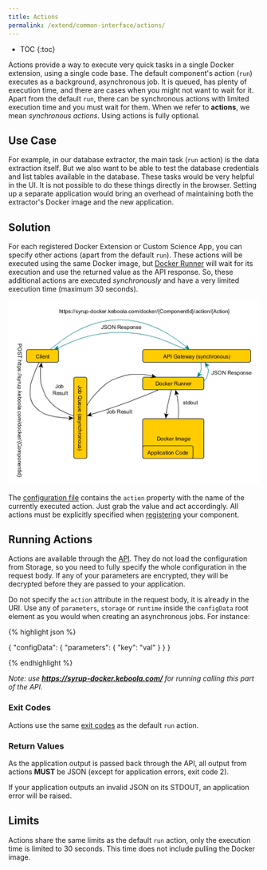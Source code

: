 ```yaml
---
title: Actions
permalink: /extend/common-interface/actions/
---
```


* TOC
{:toc}

Actions provide a way to execute very quick tasks in a single Docker extension, using a single code base.
The default component's action (`run`) executes as a background, asynchronous job. It is queued, has plenty of
execution time, and there are cases when you might not want to wait for it. Apart from the default `run`, there
can be synchronous actions with limited execution time and you must wait for them. When we refer to
**actions**, we mean *synchronous actions*. Using actions is fully optional.

## Use Case
For example, in our database extractor, the main task (`run` action) is the data extraction itself. But we also want to be
able to test the database credentials and list tables available in the database.
These tasks would be very helpful in the UI. It is not possible to do these things directly in the browser. Setting up a
separate application would bring an overhead of maintaining both the extractor's Docker image and the new application.

## Solution
For each registered Docker Extension or Custom Science App, you can specify other actions (apart from the default `run`). These
actions will be executed using the same Docker image, but [Docker Runner](/overview/docker-bundle/) will wait for its execution and use
the returned value as the API response. So, these additional actions are executed *synchronously* and have a very
limited execution time (maximum 30 seconds).

![Docker Actions overview](/extend/common-interface/docker-actions.png)

The [configuration file](/extend/common-interface/config-file/#configuration-file-structure)
contains the `action` property with the name of the currently executed action. Just grab the value and act accordingly.
All actions must be explicitly specified when [registering](/extend/registration/) your component.

## Running Actions
Actions are available through the [API](http://docs.kebooladocker.apiary.io/#reference/actions/run-custom-docker-extension-action).
They do not load the configuration from Storage, so you need to fully specify the whole configuration in the request body.
If any of your parameters are encrypted, they will be decrypted before they are passed to your application.

Do not specify the `action` attribute in the request body, it is already in the URI. Use any of `parameters`,
`storage` or `runtime` inside the `configData` root element as you would when creating an asynchronous jobs. For instance:

{% highlight json %}

{
    "configData": {
        "parameters": {
            "key": "val"
        }
    }
}

{% endhighlight %}

*Note: use **https://syrup-docker.keboola.com/** for running calling this part of the API.*

### Exit Codes

Actions use the same [exit codes](https://developers.keboola.com/extend/common-interface/environment/#return-values) as the default `run` action.

### Return Values

As the application output is passed back through the API, all output from actions **MUST** be JSON (except for application errors, exit code 2).

If your application outputs an invalid JSON on its STDOUT, an application error will be raised.

## Limits

Actions share the same limits as the default `run` action, only the execution time is limited to 30 seconds.
This time does not include pulling the Docker image.
